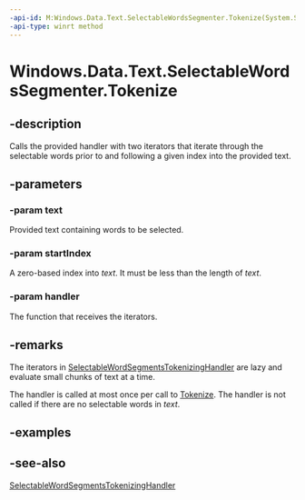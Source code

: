 ```yaml
---
-api-id: M:Windows.Data.Text.SelectableWordsSegmenter.Tokenize(System.String,System.UInt32,Windows.Data.Text.SelectableWordSegmentsTokenizingHandler)
-api-type: winrt method
---
```


<!-- Method syntax
public void Tokenize(System.String text, System.UInt32 startIndex, Windows.Data.Text.SelectableWordSegmentsTokenizingHandler handler)
-->

# Windows.Data.Text.SelectableWordsSegmenter.Tokenize

## -description
Calls the provided handler with two iterators that iterate through the selectable words prior to and following a given index into the provided text.

## -parameters
### -param text
Provided text containing words to be selected.

### -param startIndex
A zero-based index into *text*. It must be less than the length of *text*.

### -param handler
The function that receives the iterators.

## -remarks
The iterators in [SelectableWordSegmentsTokenizingHandler](selectablewordsegmentstokenizinghandler.md) are lazy and evaluate small chunks of text at a time.

The handler is called at most once per call to [Tokenize](selectablewordssegmenter_tokenize.md). The handler is not called if there are no selectable words in *text*.

## -examples

## -see-also
[SelectableWordSegmentsTokenizingHandler](selectablewordsegmentstokenizinghandler.md)